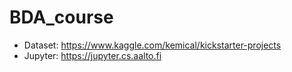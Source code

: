 # BDA_course

* Dataset: https://www.kaggle.com/kemical/kickstarter-projects
* Jupyter: https://jupyter.cs.aalto.fi
